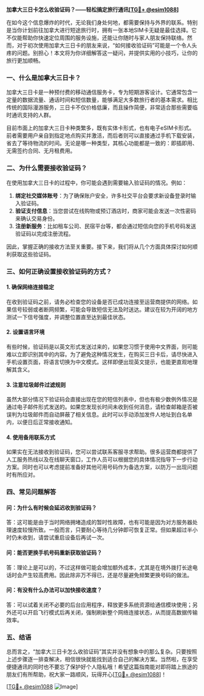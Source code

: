 **加拿大三日卡怎么收验证码？——轻松搞定旅行通讯[[TG💪+ @esim1088](https://t.me/s/esim1088)]**

在如今这个信息爆炸的时代，无论我们身处何地，都需要保持与外界的联系。特别是当你计划前往加拿大进行短途旅行时，拥有一张本地SIM卡无疑是最佳选择。它不仅能帮助你快速定位周围的服务设施，还能让你随时与家人朋友保持联络。然而，对于初次使用加拿大三日卡的朋友来说，“如何接收验证码”可能是一个令人头疼的问题。别担心！本文将为你详细解答这一疑问，并提供实用的小技巧，让你的旅行更加顺畅。

### **一、什么是加拿大三日卡？**

加拿大三日卡是一种预付费的移动通信服务卡，专为短期游客设计。它通常包含一定量的数据流量、通话时间和短信数量，能够满足大多数旅行者的基本需求。相比传统的国际漫游服务，三日卡不仅价格低廉，而且操作简便，非常适合那些需要临时通讯支持的人群。

目前市面上的加拿大三日卡种类繁多，既有实体卡形式，也有电子eSIM卡形式。前者需要用户亲自到指定地点购买并激活，而后者则可以直接通过手机下载安装，省去了等待物流的时间。无论是哪一种类型，其核心功能都是一致的：即插即用、无需签约合同、无月租费用。

### **二、为什么需要接收验证码？**

在使用加拿大三日卡的过程中，你可能会遇到需要输入验证码的情况。例如：

1. **绑定社交媒体账号**：为了确保账户安全，许多社交平台会要求新设备登录时输入验证码。
2. **验证支付信息**：当您尝试在线购物或预订酒店时，商家可能会发送一次性密码来确认交易身份。
3. **注册新服务**：比如租车公司、民宿平台等，都会通过短信向您的手机号码发送验证码以完成注册流程。

因此，掌握正确的接收方法至关重要。接下来，我们将从几个方面具体探讨如何顺利获取这些验证码。

### **三、如何正确设置接收验证码的方式？**

#### **1. 确保网络连接稳定**
在收到验证码之前，请务必检查您的设备是否已成功连接至运营商提供的网络。如果信号较弱或者断网频繁，可能会导致短信无法及时送达。建议在较为开阔的地方测试一下信号强度，并调整位置直至达到最佳状态。

#### **2. 设置语言环境**
有些时候，验证码是以英文形式发送过来的，如果您习惯于使用中文界面，则可能难以立即识别其中的内容。为了避免这种情况发生，在购买三日卡后，请尽快进入手机设置页面，将语言切换为中文模式。这样即便出现英文提示，也能更直观地理解其含义。

#### **3. 注意垃圾邮件过滤规则**
虽然大部分情况下验证码会直接出现在您的短信列表中，但也有极少数例外情况是通过电子邮件形式发送的。如果您发现长时间未收到任何消息，请检查邮箱是否被误判为垃圾邮件而自动屏蔽了相关信息。此时可以手动添加发件人地址到白名单内，以便日后正常接收通知。

#### **4. 使用备用联系方式**
如果实在无法接收到验证码，您可以尝试联系客服寻求帮助。很多运营商都提供了人工服务热线以及在线聊天窗口，工作人员可以根据您的具体情况指导下一步行动方案。同时也可以考虑提前准备好其他可用号码作为备选方案，以防万一出现问题时有所应对。

### **四、常见问题解答**

#### **问：为什么有时候会延迟收到验证码？**
答：这可能是由于当时网络拥堵造成的暂时性故障，也有可能是因为对方服务器处理速度较慢所致。一般而言，只要耐心等待几分钟即可恢复正常。但如果超过半小时仍未收到，请尝试重启设备后再试一次。

#### **问：能否更换手机号码重新获取验证码？**
答：理论上是可以的，不过这样做可能会增加额外成本，尤其是在境外拨打长途电话时会产生较高费用。因此除非万不得已，还是尽量避免频繁更换号码的做法。

#### **问：有没有什么办法可以加快接收速度？**
答：可以试着关闭不必要的后台应用程序，释放更多系统资源给通信模块使用；另外还可以开启飞行模式后再关闭，强制刷新整个网络连接状态，从而提高数据传输效率。

### **五、结语**

总而言之，“加拿大三日卡怎么收验证码”其实并没有想象中的那么复杂。只要按照上述步骤逐一排查解决，相信很快就能找到适合自己的解决方案。当然啦，在享受便捷通讯的同时也不要忘了保护好个人隐私哦！希望这篇指南能对即将踏上旅途的朋友们有所帮助，祝大家一路顺风，玩得开心[[TG💪+ @esim1088](https://t.me/s/esim1088)]！

[[TG💪+ @esim1088](https://t.me/s/esim1088) ![Image](https://i.postimg.cc/4NQfJmqS/Snipaste-2025-05-13-00-14-12.png)]